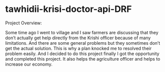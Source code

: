 # tawhidii-krisi-doctor-api-DRF
Project Overview:

Some time ago I went to village and I saw farmers are discussing that they don’t actually get help directly from the Krishi officer because of many limitations. And there are some general problems but they sometimes don’t get the actual solution. This is why a plan knocked me to resolved their problem easily. And I decided to do this project finally I got the opportunity and completed this project. It also helps the agriculture officer and helps to increase our economy.

